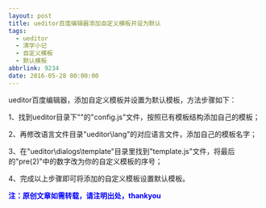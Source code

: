 ```yaml
---
layout: post
title: ueditor百度编辑器添加自定义模板并设为默认
tags:
  - ueditor
  - 清学小记
  - 自定义模板
  - 默认模板
abbrlink: 9234
date: 2016-05-28 00:00:00
---
```


<!-- build time:Sat Jun 23 2018 12:05:15 GMT+0800 (中国标准时间) -->

ueditor百度编辑器，添加自定义模板并设置为默认模板，方法步骤如下：

1、找到ueditor目录下""的"config.js"文件，按照已有模板结构添加自己的模板；

2、再修改语言文件目录"ueditor\lang\"的对应语言文件，添加自己的模板名字；

3、在"ueditor\dialogs\template"目录里找到"template.js"文件，将最后的"pre(2)"中的数字改为你的自定义模板的序号；

4、完成以上步骤即可将添加的自定义模板设置默认模板。

**<span style="color:#00f">注：原创文章如需转载，请注明出处，thankyou</span>**
<!-- rebuild by neat -->